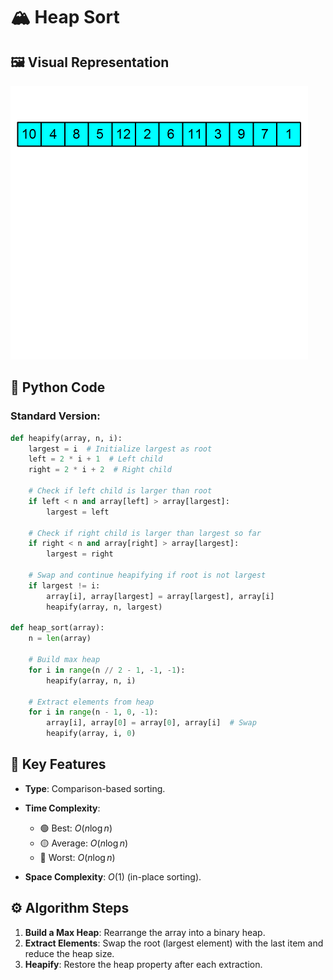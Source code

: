 # 🏔️ Heap Sort

## 🖼️ Visual Representation

![Heap Sort Steps](../../Resources/Heap_sort_example.gif)

## 🐍 Python Code
### Standard Version:
```python
def heapify(array, n, i):
    largest = i  # Initialize largest as root
    left = 2 * i + 1  # Left child
    right = 2 * i + 2  # Right child

    # Check if left child is larger than root
    if left < n and array[left] > array[largest]:
        largest = left

    # Check if right child is larger than largest so far
    if right < n and array[right] > array[largest]:
        largest = right

    # Swap and continue heapifying if root is not largest
    if largest != i:
        array[i], array[largest] = array[largest], array[i]
        heapify(array, n, largest)

def heap_sort(array):
    n = len(array)

    # Build max heap
    for i in range(n // 2 - 1, -1, -1):
        heapify(array, n, i)

    # Extract elements from heap
    for i in range(n - 1, 0, -1):
        array[i], array[0] = array[0], array[i]  # Swap
        heapify(array, i, 0)
````

## 🔑 Key Features

* **Type**: Comparison-based sorting.
* **Time Complexity**:

  * 🟢 Best: $O(n \log n)$
  * 🟡 Average: $O(n \log n)$
  * 🔴 Worst: $O(n \log n)$
* **Space Complexity**: $O(1)$ (in-place sorting).

## ⚙️ Algorithm Steps

1. **Build a Max Heap**: Rearrange the array into a binary heap.
2. **Extract Elements**: Swap the root (largest element) with the last item and reduce the heap size.
3. **Heapify**: Restore the heap property after each extraction.
